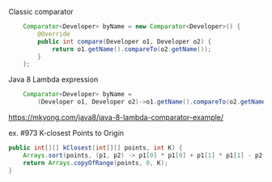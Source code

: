 Classic comparator
```java
	Comparator<Developer> byName = new Comparator<Developer>() {
		@Override
		public int compare(Developer o1, Developer o2) {
			return o1.getName().compareTo(o2.getName());
		}
	};
```

Java 8 Lambda expression
```java
	Comparator<Developer> byName = 
		(Developer o1, Developer o2)->o1.getName().compareTo(o2.getName());
```
https://mkyong.com/java8/java-8-lambda-comparator-example/


ex. #973 K-closest Points to Origin

```java
public int[][] kClosest(int[][] points, int K) {
    Arrays.sort(points, (p1, p2) -> p1[0] * p1[0] + p1[1] * p1[1] - p2[0] * p2[0] - p2[1] * p2[1]);
    return Arrays.copyOfRange(points, 0, K);
}
```
